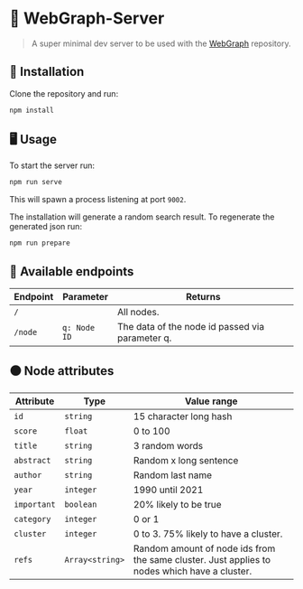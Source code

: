 # 🥔 WebGraph-Server

> A super minimal dev server to be used with the [WebGraph](https://github.com/robinerol/webgraph) repository.

## 📨 Installation

Clone the repository and run:

```javascript
npm install
```

## 🖥 Usage

To start the server run:

```javascript
npm run serve
```

This will spawn a process listening at port <code>9002</code>.

The installation will generate a random search result. To regenerate the generated json run:

```javascript
npm run prepare
```

## 🚏 Available endpoints

<table>
    <thead>
        <tr>
            <th>Endpoint</th>
            <th>Parameter</th>
            <th>Returns</th>
        </tr>
    </thead>
    <tbody>
        <tr>
            <td><code>/</code></td>
            <td></td>
            <td>All nodes.</td>
        </tr>
        <tr>
            <td><code>/node</code></td>
            <td><code>q: Node ID</code></td>
            <td>The data of the node id passed via parameter q.</td>
        </tr>
    </tbody>
</table>

## ⚫️ Node attributes

<table>
    <thead>
        <tr>
            <th>Attribute</th>
            <th>Type</th>
            <th>Value range</th>
        </tr>
    </thead>
    <tbody>
        <tr>
            <td><code>id</code></td>
            <td><code>string</code></td>
            <td>15 character long hash</td>
        </tr>
        <tr>
            <td><code>score</code></td>
            <td><code>float</code></td>
            <td>0 to 100</td>
        </tr>
        <tr>
            <td><code>title</code></td>
            <td><code>string</code></td>
            <td>3 random words</td>
        </tr>
        <tr>
            <td><code>abstract</code></td>
            <td><code>string</code></td>
            <td>Random x long sentence</td>
        </tr>
        <tr>
            <td><code>author</code></td>
            <td><code>string</code></td>
            <td>Random last name</td>
        </tr>
        <tr>
            <td><code>year</code></td>
            <td><code>integer</code></td>
            <td>1990 until 2021</td>
        </tr>
        <tr>
            <td><code>important</code></td>
            <td><code>boolean</code></td>
            <td>20% likely to be true</td>
        </tr>
        <tr>
            <td><code>category</code></td>
            <td><code>integer</code></td>
            <td>0 or 1</td>
        </tr>
        <tr>
            <td><code>cluster</code></td>
            <td><code>integer</code></td>
            <td>0 to 3. 75% likely to have a cluster.</td>
        </tr>
        <tr>
            <td><code>refs</code></td>
            <td><code>Array&lt;string&gt;</code></td>
            <td>Random amount of node ids from the same cluster. Just applies to nodes which have a cluster.</td>
        </tr>
    </tbody>
</table>
